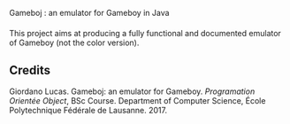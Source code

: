 Gameboj : an emulator for Gameboy in Java
####

This project aims at producing a fully functional and documented emulator of Gameboy (not the color version).

## Credits

Giordano Lucas. Gameboj: an emulator for Gameboy.
*Programation Orientée Object*, BSc Course. Department of Computer Science, École Polytechnique Fédérale de Lausanne. 2017. 
